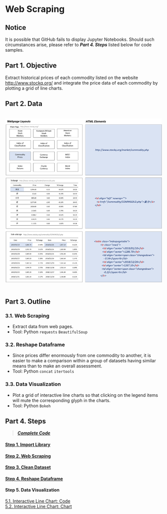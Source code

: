 # Web Scraping
## Notice
It is possible that GitHub fails to display Jupyter Notebooks. Should such circumstances arise, please refer to ***Part 4. Steps*** listed below for code samples.

## Part 1. Objective
Extract historical prices of each commodity listed on the website http://www.stockq.org/ and integrate the price data of each commodity by plotting a grid of line charts.

## Part 2. Data
<br>
<div align=center><img src="https://github.com/lclh813/Parser/blob/master/Pic/2_Data.png"/></div>
<br>

## Part 3. Outline
### 3.1. Web Scraping
- Extract data from web pages.
- Tool: Python ```requests``` ```BeautifulSoup```

### 3.2. Reshape Dataframe
- Since prices differ enormously from one commodity to another, it is easier to make a comparison within a group of datasets having similar means than to make an overall assessment.   
- Tool: Python ```concat``` ```itertools``` 

### 3.3. Data Visualization
- Plot a grid of interactive line charts so that clicking on the legend items will mute the corresponding glyph in the charts.
- Tool: Python ```Bokeh```

## Part 4. Steps
> [***Complete Code***](https://nbviewer.jupyter.org/github/lclh813/Parser/blob/master/6_CompleteCode.ipynb)
#### [Step 1. Import Library](https://nbviewer.jupyter.org/github/lclh813/Parser/blob/master/1_ImportLibrary.ipynb)
#### [Step 2. Web Scraping](https://nbviewer.jupyter.org/github/lclh813/Parser/blob/master/2_WebScraping.ipynb)
#### [Step 3. Clean Dataset](https://nbviewer.jupyter.org/github/lclh813/Parser/blob/master/3_CleanDataset.ipynb)
#### [Step 4. Reshape Dataframe](https://nbviewer.jupyter.org/github/lclh813/Parser/blob/master/4_ReshapeDataframe.ipynb)
#### Step 5. Data Visualization
[5.1. Interactive Line Chart: Code](https://nbviewer.jupyter.org/github/lclh813/Parser/blob/master/5_DataVisualization.ipynb)  
[5.2. Interactive Line Chart: Chart](https://lclh813.github.io/Web_Scraping/5_InteractiveLineChart.html)
